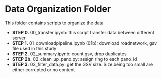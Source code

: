 # Data Organization Folder
This folder contains scripts to organize the data

* **STEP 0.** 00_transfer.ipynb: this script transfer data between different server
* **STEP 1.** 01_downloadpipeline.ipynb (01b): download roadnetwork, gsv file used in this study
* **STEP 2.** 02_summary.ipynb: count gsv, drop duplicates
* **STEP 2b.** 02_clean_up_pano.py: assign ring to each pano_id
* **STEP 3.** 03_filter_data.py: get the GSV size. Size being too small are either corrupted or no content


